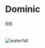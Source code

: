 # Dominic
[link](https://youtube.com)
#
![waterfall](https://media.tenor.com/Wp-jm3bd6VYAAAAd/sphere-inside-out.gif)
